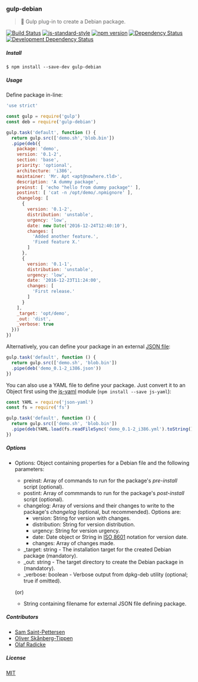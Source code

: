 ### gulp-debian
> :tropical_drink: Gulp plug-in to create a Debian package.

[![Build Status](https://travis-ci.org/stpettersens/gulp-debian.png?branch=master)](https://travis-ci.org/stpettersens/gulp-debian)
[![js-standard-style](https://img.shields.io/badge/code%20style-standard-brightgreen.svg)](https://github.com/feross/standard)
[![npm version](https://badge.fury.io/js/gulp-debian.svg)](http://npmjs.com/package/gulp-debian)
[![Dependency Status](https://david-dm.org/stpettersens/gulp-debian.png?theme=shields.io)](https://david-dm.org/stpettersens/gulp-debian) [![Development Dependency Status](https://david-dm.org/stpettersens/gulp-debian/dev-status.png?theme=shields.io)](https://david-dm.org/stpettersens/gulp-debian#info=devDependencies)

##### Install

    $ npm install --save-dev gulp-debian

##### Usage

Define package in-line:

```js
'use strict'

const gulp = require('gulp')
const deb = require('gulp-debian')

gulp.task('default', function () {
  return gulp.src(['demo.sh','blob.bin'])
  .pipe(deb({
    package: 'demo',
    version: '0.1-2',
    section: 'base',
    priority: 'optional',
    architecture: 'i386',
    maintainer: 'Mr. Apt <apt@nowhere.tld>',
    description: 'A dummy package',
    preinst: [ 'echo "hello from dummy package"' ],
    postinst: [ 'cat -n /opt/demo/.npmignore' ],
    changelog: [
      {
        version: '0.1-2',
        distribution: 'unstable',
        urgency: 'low',
        date: new Date('2016-12-24T12:40:10'),
        changes: [
          'Added another feature.',
          'Fixed feature X.'
        ]
      },
      {
        version: '0.1-1',
        distribution: 'unstable',
        urgency: 'low',
        date: '2016-12-23T11:24:00',
        changes: [
          'First release.'
        ]
      }
    ],
    _target: 'opt/demo',
    _out: 'dist',
    _verbose: true
  }))
})
```

Alternatively, you can define your package in an external [JSON file](demo_0.1-2_i386.json):

```js
gulp.task('default', function () {
  return gulp.src(['demo.sh', 'blob.bin'])
  .pipe(deb('demo_0.1-2_i386.json'))
})
```

You can also use a YAML file to define your package. Just convert it to an Object first using
the [js-yaml](https://github.com/nodeca/js-yaml) module (`npm install --save js-yaml`):

```js
const YAML = require('json-yaml')
const fs = require('fs')

gulp.task('default', function () {
  return gulp.src(['demo.sh', 'blob.bin'])
  .pipe(deb(YAML.load(fs.readFileSync('demo_0.1-2_i386.yml').toString())))
})
```

##### Options

* Options: Object containing properties for a Debian file and the following parameters:
  	* preinst: Array of commands to run for the package's *pre-install* script (optional).
  	* postint: Array of commmands to run for the package's *post-install* script (optional).
  	* changelog: Array of versions and their changes to write to the package's *changelog* (optional, but recommended). Options are:
  		* version: String for version with changes.
  		* distribution: String for version distribution.
  		* urgency: String for version urgency.
  		* date: Date object or String in [ISO 8601](https://en.wikipedia.org/wiki/ISO_8601) notation for version date.
  		* changes: Array of changes made.
	* _target: string - The installation target for the created Debian package (mandatory).
	* _out: string - The target directory to create the Debian package in (mandatory).
	* _verbose: boolean - Verbose output from dpkg-deb utility (optional; true if omitted).

  (or)

  * String containing filename for external JSON file defining package.

##### Contributors

* [Sam Saint-Pettersen](https://github.com/stpettersens)
* [Oliver Skånberg-Tippen](https://github.com/oskanberg)
* [Olaf Radicke](https://github.com/OlafRadicke)


##### License

[MIT](https://opensource.org/licenses/MIT)
